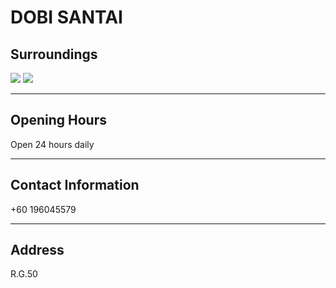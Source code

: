 # DOBI SANTAI

## Surroundings

<div class="image-slide">
<img src="https://img.xmummap.com/G_dobi_surd1.webp">
<img src="https://img.xmummap.com/G_dobi_surd2.webp">
</div>

---

## Opening Hours

Open 24 hours daily

---

## Contact Information

+60 196045579

---

## Address

R.G.50
